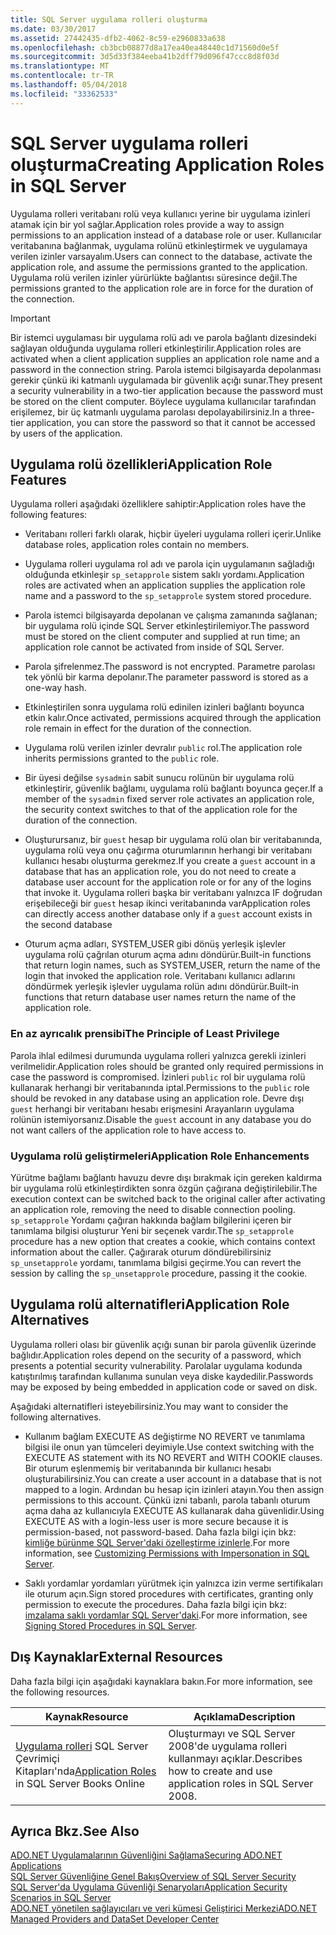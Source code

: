 ```yaml
---
title: SQL Server uygulama rolleri oluşturma
ms.date: 03/30/2017
ms.assetid: 27442435-dfb2-4062-8c59-e2960833a638
ms.openlocfilehash: cb3bcb08877d8a17ea40ea48440c1d71560d0e5f
ms.sourcegitcommit: 3d5d33f384eeba41b2dff79d096f47ccc8d8f03d
ms.translationtype: MT
ms.contentlocale: tr-TR
ms.lasthandoff: 05/04/2018
ms.locfileid: "33362533"
---
```

# <a name="creating-application-roles-in-sql-server"></a><span data-ttu-id="66f9e-102">SQL Server uygulama rolleri oluşturma</span><span class="sxs-lookup"><span data-stu-id="66f9e-102">Creating Application Roles in SQL Server</span></span>
<span data-ttu-id="66f9e-103">Uygulama rolleri veritabanı rolü veya kullanıcı yerine bir uygulama izinleri atamak için bir yol sağlar.</span><span class="sxs-lookup"><span data-stu-id="66f9e-103">Application roles provide a way to assign permissions to an application instead of a database role or user.</span></span> <span data-ttu-id="66f9e-104">Kullanıcılar veritabanına bağlanmak, uygulama rolünü etkinleştirmek ve uygulamaya verilen izinler varsayalım.</span><span class="sxs-lookup"><span data-stu-id="66f9e-104">Users can connect to the database, activate the application role, and assume the permissions granted to the application.</span></span> <span data-ttu-id="66f9e-105">Uygulama rolü verilen izinler yürürlükte bağlantısı süresince değil.</span><span class="sxs-lookup"><span data-stu-id="66f9e-105">The permissions granted to the application role are in force for the duration of the connection.</span></span>  
  
> [!IMPORTANT]
>  <span data-ttu-id="66f9e-106">Bir istemci uygulaması bir uygulama rolü adı ve parola bağlantı dizesindeki sağlayan olduğunda uygulama rolleri etkinleştirilir.</span><span class="sxs-lookup"><span data-stu-id="66f9e-106">Application roles are activated when a client application supplies an application role name and a password in the connection string.</span></span> <span data-ttu-id="66f9e-107">Parola istemci bilgisayarda depolanması gerekir çünkü iki katmanlı uygulamada bir güvenlik açığı sunar.</span><span class="sxs-lookup"><span data-stu-id="66f9e-107">They present a security vulnerability in a two-tier application because the password must be stored on the client computer.</span></span> <span data-ttu-id="66f9e-108">Böylece uygulama kullanıcılar tarafından erişilemez, bir üç katmanlı uygulama parolası depolayabilirsiniz.</span><span class="sxs-lookup"><span data-stu-id="66f9e-108">In a three-tier application, you can store the password so that it cannot be accessed by users of the application.</span></span>  
  
## <a name="application-role-features"></a><span data-ttu-id="66f9e-109">Uygulama rolü özellikleri</span><span class="sxs-lookup"><span data-stu-id="66f9e-109">Application Role Features</span></span>  
 <span data-ttu-id="66f9e-110">Uygulama rolleri aşağıdaki özelliklere sahiptir:</span><span class="sxs-lookup"><span data-stu-id="66f9e-110">Application roles have the following features:</span></span>  
  
-   <span data-ttu-id="66f9e-111">Veritabanı rolleri farklı olarak, hiçbir üyeleri uygulama rolleri içerir.</span><span class="sxs-lookup"><span data-stu-id="66f9e-111">Unlike database roles, application roles contain no members.</span></span>  
  
-   <span data-ttu-id="66f9e-112">Uygulama rolleri uygulama rol adı ve parola için uygulamanın sağladığı olduğunda etkinleşir `sp_setapprole` sistem saklı yordamı.</span><span class="sxs-lookup"><span data-stu-id="66f9e-112">Application roles are activated when an application supplies the application role name and a password to the `sp_setapprole` system stored procedure.</span></span>  
  
-   <span data-ttu-id="66f9e-113">Parola istemci bilgisayarda depolanan ve çalışma zamanında sağlanan; bir uygulama rolü içinde SQL Server etkinleştirilemiyor.</span><span class="sxs-lookup"><span data-stu-id="66f9e-113">The password must be stored on the client computer and supplied at run time; an application role cannot be activated from inside of SQL Server.</span></span>  
  
-   <span data-ttu-id="66f9e-114">Parola şifrelenmez.</span><span class="sxs-lookup"><span data-stu-id="66f9e-114">The password is not encrypted.</span></span> <span data-ttu-id="66f9e-115">Parametre parolası tek yönlü bir karma depolanır.</span><span class="sxs-lookup"><span data-stu-id="66f9e-115">The parameter password is stored as a one-way hash.</span></span>  
  
-   <span data-ttu-id="66f9e-116">Etkinleştirilen sonra uygulama rolü edinilen izinleri bağlantı boyunca etkin kalır.</span><span class="sxs-lookup"><span data-stu-id="66f9e-116">Once activated, permissions acquired through the application role remain in effect for the duration of the connection.</span></span>  
  
-   <span data-ttu-id="66f9e-117">Uygulama rolü verilen izinler devralır `public` rol.</span><span class="sxs-lookup"><span data-stu-id="66f9e-117">The application role inherits permissions granted to the `public` role.</span></span>  
  
-   <span data-ttu-id="66f9e-118">Bir üyesi değilse `sysadmin` sabit sunucu rolünün bir uygulama rolü etkinleştirir, güvenlik bağlamı, uygulama rolü bağlantı boyunca geçer.</span><span class="sxs-lookup"><span data-stu-id="66f9e-118">If a member of the `sysadmin` fixed server role activates an application role, the security context switches to that of the application role for the duration of the connection.</span></span>  
  
-   <span data-ttu-id="66f9e-119">Oluşturursanız, bir `guest` hesap bir uygulama rolü olan bir veritabanında, uygulama rolü veya onu çağırma oturumlarının herhangi bir veritabanı kullanıcı hesabı oluşturma gerekmez.</span><span class="sxs-lookup"><span data-stu-id="66f9e-119">If you create a `guest` account in a database that has an application role, you do not need to create a database user account for the application role or for any of the logins that invoke it.</span></span> <span data-ttu-id="66f9e-120">Uygulama rolleri başka bir veritabanı yalnızca IF doğrudan erişebileceği bir `guest` hesap ikinci veritabanında var</span><span class="sxs-lookup"><span data-stu-id="66f9e-120">Application roles can directly access another database only if a `guest` account exists in the second database</span></span>  
  
-   <span data-ttu-id="66f9e-121">Oturum açma adları, SYSTEM_USER gibi dönüş yerleşik işlevler uygulama rolü çağrılan oturum açma adını döndürür.</span><span class="sxs-lookup"><span data-stu-id="66f9e-121">Built-in functions that return login names, such as SYSTEM_USER, return the name of the login that invoked the application role.</span></span> <span data-ttu-id="66f9e-122">Veritabanı kullanıcı adlarını döndürmek yerleşik işlevler uygulama rolün adını döndürür.</span><span class="sxs-lookup"><span data-stu-id="66f9e-122">Built-in functions that return database user names return the name of the application role.</span></span>  
  
### <a name="the-principle-of-least-privilege"></a><span data-ttu-id="66f9e-123">En az ayrıcalık prensibi</span><span class="sxs-lookup"><span data-stu-id="66f9e-123">The Principle of Least Privilege</span></span>  
 <span data-ttu-id="66f9e-124">Parola ihlal edilmesi durumunda uygulama rolleri yalnızca gerekli izinleri verilmelidir.</span><span class="sxs-lookup"><span data-stu-id="66f9e-124">Application roles should be granted only required permissions in case the password is compromised.</span></span> <span data-ttu-id="66f9e-125">İzinleri `public` rol bir uygulama rolü kullanarak herhangi bir veritabanında iptal.</span><span class="sxs-lookup"><span data-stu-id="66f9e-125">Permissions to the `public` role should be revoked in any database using an application role.</span></span> <span data-ttu-id="66f9e-126">Devre dışı `guest` herhangi bir veritabanı hesabı erişmesini Arayanların uygulama rolünün istemiyorsanız.</span><span class="sxs-lookup"><span data-stu-id="66f9e-126">Disable the `guest` account in any database you do not want callers of the application role to have access to.</span></span>  
  
### <a name="application-role-enhancements"></a><span data-ttu-id="66f9e-127">Uygulama rolü geliştirmeleri</span><span class="sxs-lookup"><span data-stu-id="66f9e-127">Application Role Enhancements</span></span>  
 <span data-ttu-id="66f9e-128">Yürütme bağlamı bağlantı havuzu devre dışı bırakmak için gereken kaldırma bir uygulama rolü etkinleştirdikten sonra özgün çağırana değiştirilebilir.</span><span class="sxs-lookup"><span data-stu-id="66f9e-128">The execution context can be switched back to the original caller after activating an application role, removing the need to disable connection pooling.</span></span> <span data-ttu-id="66f9e-129">`sp_setapprole` Yordamı çağıran hakkında bağlam bilgilerini içeren bir tanımlama bilgisi oluşturur Yeni bir seçenek vardır.</span><span class="sxs-lookup"><span data-stu-id="66f9e-129">The `sp_setapprole` procedure has a new option that creates a cookie, which contains context information about the caller.</span></span> <span data-ttu-id="66f9e-130">Çağırarak oturum döndürebilirsiniz `sp_unsetapprole` yordamı, tanımlama bilgisi geçirme.</span><span class="sxs-lookup"><span data-stu-id="66f9e-130">You can revert the session by calling the `sp_unsetapprole` procedure, passing it the cookie.</span></span>  
  
## <a name="application-role-alternatives"></a><span data-ttu-id="66f9e-131">Uygulama rolü alternatifleri</span><span class="sxs-lookup"><span data-stu-id="66f9e-131">Application Role Alternatives</span></span>  
 <span data-ttu-id="66f9e-132">Uygulama rolleri olası bir güvenlik açığı sunan bir parola güvenlik üzerinde bağlıdır.</span><span class="sxs-lookup"><span data-stu-id="66f9e-132">Application roles depend on the security of a password, which presents a potential security vulnerability.</span></span> <span data-ttu-id="66f9e-133">Parolalar uygulama kodunda katıştırılmış tarafından kullanıma sunulan veya diske kaydedilir.</span><span class="sxs-lookup"><span data-stu-id="66f9e-133">Passwords may be exposed by being embedded in application code or saved on disk.</span></span>  
  
 <span data-ttu-id="66f9e-134">Aşağıdaki alternatifleri isteyebilirsiniz.</span><span class="sxs-lookup"><span data-stu-id="66f9e-134">You may want to consider the following alternatives.</span></span>  
  
-   <span data-ttu-id="66f9e-135">Kullanım bağlam EXECUTE AS değiştirme NO REVERT ve tanımlama bilgisi ile onun yan tümceleri deyimiyle.</span><span class="sxs-lookup"><span data-stu-id="66f9e-135">Use context switching with the EXECUTE AS statement with its NO REVERT and WITH COOKIE clauses.</span></span> <span data-ttu-id="66f9e-136">Bir oturum eşlenmemiş bir veritabanında bir kullanıcı hesabı oluşturabilirsiniz.</span><span class="sxs-lookup"><span data-stu-id="66f9e-136">You can create a user account in a database that is not mapped to a login.</span></span> <span data-ttu-id="66f9e-137">Ardından bu hesap için izinleri atayın.</span><span class="sxs-lookup"><span data-stu-id="66f9e-137">You then assign permissions to this account.</span></span> <span data-ttu-id="66f9e-138">Çünkü izni tabanlı, parola tabanlı oturum açma daha az kullanıcıyla EXECUTE AS kullanarak daha güvenlidir.</span><span class="sxs-lookup"><span data-stu-id="66f9e-138">Using EXECUTE AS with a login-less user is more secure because it is permission-based, not password-based.</span></span> <span data-ttu-id="66f9e-139">Daha fazla bilgi için bkz: [kimliğe bürünme SQL Server'daki özelleştirme izinlerle](../../../../../docs/framework/data/adonet/sql/customizing-permissions-with-impersonation-in-sql-server.md).</span><span class="sxs-lookup"><span data-stu-id="66f9e-139">For more information, see [Customizing Permissions with Impersonation in SQL Server](../../../../../docs/framework/data/adonet/sql/customizing-permissions-with-impersonation-in-sql-server.md).</span></span>  
  
-   <span data-ttu-id="66f9e-140">Saklı yordamlar yordamları yürütmek için yalnızca izin verme sertifikaları ile oturum açın.</span><span class="sxs-lookup"><span data-stu-id="66f9e-140">Sign stored procedures with certificates, granting only permission to execute the procedures.</span></span> <span data-ttu-id="66f9e-141">Daha fazla bilgi için bkz: [imzalama saklı yordamlar SQL Server'daki](../../../../../docs/framework/data/adonet/sql/signing-stored-procedures-in-sql-server.md).</span><span class="sxs-lookup"><span data-stu-id="66f9e-141">For more information, see [Signing Stored Procedures in SQL Server](../../../../../docs/framework/data/adonet/sql/signing-stored-procedures-in-sql-server.md).</span></span>  
  
## <a name="external-resources"></a><span data-ttu-id="66f9e-142">Dış Kaynaklar</span><span class="sxs-lookup"><span data-stu-id="66f9e-142">External Resources</span></span>  
 <span data-ttu-id="66f9e-143">Daha fazla bilgi için aşağıdaki kaynaklara bakın.</span><span class="sxs-lookup"><span data-stu-id="66f9e-143">For more information, see the following resources.</span></span>  
  
|<span data-ttu-id="66f9e-144">Kaynak</span><span class="sxs-lookup"><span data-stu-id="66f9e-144">Resource</span></span>|<span data-ttu-id="66f9e-145">Açıklama</span><span class="sxs-lookup"><span data-stu-id="66f9e-145">Description</span></span>|  
|--------------|-----------------|  
|<span data-ttu-id="66f9e-146">[Uygulama rolleri](http://msdn.microsoft.com/library/ms190998.aspx) SQL Server Çevrimiçi Kitapları'nda</span><span class="sxs-lookup"><span data-stu-id="66f9e-146">[Application Roles](http://msdn.microsoft.com/library/ms190998.aspx) in SQL Server Books Online</span></span>|<span data-ttu-id="66f9e-147">Oluşturmayı ve SQL Server 2008'de uygulama rolleri kullanmayı açıklar.</span><span class="sxs-lookup"><span data-stu-id="66f9e-147">Describes how to create and use application roles in SQL Server 2008.</span></span>|  
  
## <a name="see-also"></a><span data-ttu-id="66f9e-148">Ayrıca Bkz.</span><span class="sxs-lookup"><span data-stu-id="66f9e-148">See Also</span></span>  
 [<span data-ttu-id="66f9e-149">ADO.NET Uygulamalarının Güvenliğini Sağlama</span><span class="sxs-lookup"><span data-stu-id="66f9e-149">Securing ADO.NET Applications</span></span>](../../../../../docs/framework/data/adonet/securing-ado-net-applications.md)  
 [<span data-ttu-id="66f9e-150">SQL Server Güvenliğine Genel Bakış</span><span class="sxs-lookup"><span data-stu-id="66f9e-150">Overview of SQL Server Security</span></span>](../../../../../docs/framework/data/adonet/sql/overview-of-sql-server-security.md)  
 [<span data-ttu-id="66f9e-151">SQL Server'da Uygulama Güvenliği Senaryoları</span><span class="sxs-lookup"><span data-stu-id="66f9e-151">Application Security Scenarios in SQL Server</span></span>](../../../../../docs/framework/data/adonet/sql/application-security-scenarios-in-sql-server.md)  
 [<span data-ttu-id="66f9e-152">ADO.NET yönetilen sağlayıcıları ve veri kümesi Geliştirici Merkezi</span><span class="sxs-lookup"><span data-stu-id="66f9e-152">ADO.NET Managed Providers and DataSet Developer Center</span></span>](http://go.microsoft.com/fwlink/?LinkId=217917)
